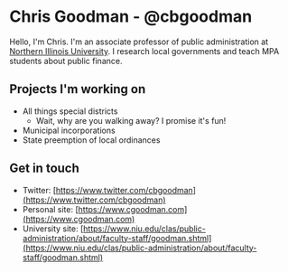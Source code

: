 # Chris Goodman - @cbgoodman

Hello, I'm Chris. I'm an associate professor of public administration at [Northern Illinois University](https://www.niu.edu). I research local governments and teach MPA students about public finance.

## Projects I'm working on
* All things special districts
  * Wait, why are you walking away? I promise it's fun!
* Municipal incorporations
* State preemption of local ordinances

## Get in touch
* Twitter: [https://www.twitter.com/cbgoodman](https://www.twitter.com/cbgoodman)
* Personal site: [https://www.cgoodman.com](https://www.cgoodman.com)
* University site: [https://www.niu.edu/clas/public-administration/about/faculty-staff/goodman.shtml](https://www.niu.edu/clas/public-administration/about/faculty-staff/goodman.shtml)
